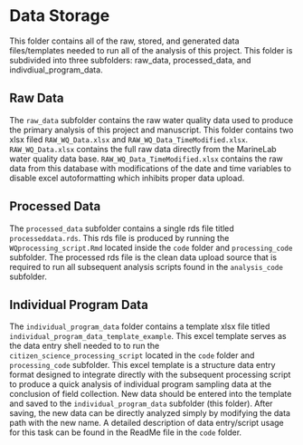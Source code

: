 # Data Storage

This folder contains all of the raw, stored, and generated data files/templates needed to run all of the analysis of this project. This folder is subdivided into three subfolders: raw_data, processed_data, and indivdiual_program_data.

## Raw Data

The ```raw_data``` subfolder contains the raw water quality data used to produce the primary analysis of this project and manuscript. This folder contains two xlsx filed ```RAW_WQ_Data.xlsx``` and ```RAW_WQ_Data_TimeModified.xlsx```. ```RAW_WQ_Data.xlsx``` contains the full raw data directly from the MarineLab water quality data base. ```RAW_WQ_Data_TimeModified.xlsx``` contains the raw data from this database with modifications of the date and time variables to disable excel autoformatting which inhibits proper data upload. 

## Processed Data

The ```processed_data``` subfolder contains a single rds file titled ```processeddata.rds```. This rds file is produced by running the ```WQprocessing_script.Rmd``` located inside the ```code``` folder and ```processing_code``` subfolder. The processed rds file is the clean data upload source that is required to run all subsequent analysis scripts found in the ```analysis_code``` subfolder.

## Individual Program Data

The ```individual_program_data``` folder contains a template xlsx file titled ```individual_program_data_template_example```. This excel template serves as the data entry shell needed to to run the ```citizen_science_processing_script``` located in the ```code``` folder and ```processing_code``` subfolder. This excel template is a structure data entry format designed to integrate directly with the subsequent processing script to produce a quick analysis of individual program sampling data at the conclusion of field collection. New data should be entered into the template and saved to the ```individual_program_data``` subfolder (this folder). After saving, the new data can be directly analyzed simply by modifying the data path with the new name. A detailed description of data entry/script usage for this task can be found in the ReadMe file in the ```code``` folder. 